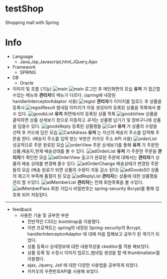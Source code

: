 # testShop
 Shopping mall with Spring
# Info
* Language
  * Java,Jsp,Javascript,html,JQuery,Ajax
* Framework  
  * SPRING
* DB
  * Oracle
* 이미지 및 흐름 (기능)
![main](https://github.com/seungminKim1/testShop/blob/master/testShop_port/user/유저메인.PNG)
![main](https://github.com/seungminKim1/testShop/blob/master/testShop_port/admin/관리자%20메인0.PNG)
 로그인 후 메인화면의 모습 **유저** 가 접근할수있는 메뉴와 **관리자**의 메뉴가 다르다. (spring에 내장된 handlerInterceptorAdaptor 사용)
![regist](https://github.com/seungminKim1/testShop/blob/master/testShop_port/admin/관리자%20상품%20등록%201.PNG)
 **관리자**가 이미지를 업로드 후 상품을 등록시
![registResult](https://github.com/seungminKim1/testShop/blob/master/testShop_port/admin/관리자%20상품%20목록%202.PNG)
 썸네일 이미지가 자동 생성되어 등록된 상품을 목록에서 볼수 있다.
![goodsList](https://github.com/seungminKim1/testShop/blob/master/testShop_port/user/유저%20상품%20목록.PNG)
 **유저** 화면에서의 등록된 상품 목록
![goodsView](https://github.com/seungminKim1/testShop/blob/master/testShop_port/user/유저%20상품%20상세보기.PNG)
 상품을 클릭하면 상품 상세보기 창으로 이동하고 *유저*는 상품평 남기기 및 장바구니에 상품을 담을수 있다.
 ![goodsReply](https://github.com/seungminKim1/testShop/blob/master/testShop_port/user/유저%20상품평.PNG)
 등록된 상품평들
 ![Cart](https://github.com/seungminKim1/testShop/blob/master/testShop_port/user/유저%20카트.PNG)
  **유저** 가 상품의 수량을 선택 후 카드에 담은 모습
 ![CartAdress](https://github.com/seungminKim1/testShop/blob/master/testShop_port/user/유저%20배송정보%20입력.PNG)
  **유저** 는 자신의 배송지 주소를 입력해 주문을 한다. (배송지 주소를 입력 받는 부분은 카카오 주소 API 사용)
 ![orderList](https://github.com/seungminKim1/testShop/blob/master/testShop_port/user/유저%20주문%20목록.PNG)
  성공적으로 주문 완료된 모습
 ![orderView](https://github.com/seungminKim1/testShop/blob/master/testShop_port/user/유저%20주문%20상세보기.PNG)
  주문 상세보기를 통해 **유저** 가 주문한 상품,배송지,현재 배송상태를 볼 수 있다. 
 ![adOrderList](https://github.com/seungminKim1/testShop/blob/master/testShop_port/admin/관리자%20주문%20목록%203.PNG)
  **유저** 가 주문한 주문을 **관리자**가 확인한 모습
 ![adOrderView](https://github.com/seungminKim1/testShop/blob/master/testShop_port/admin/관리자%20주문%20상세보기%20및%20배송%20관리%204.PNG)
  출고가 완료된 주문에 대해서는 **관리자**가 상품의 배송 상태를 변경해 줄수 있다.
 ![adOrderChange](https://github.com/seungminKim1/testShop/blob/master/testShop_port/admin/배송%20상태%20변경%205.PNG)
  배송상태가 변경된 주문들의 모습 (배송 완료가 되면 상품의 수량이 자동 감소 된다)
 ![adGoodsSO](https://github.com/seungminKim1/testShop/blob/master/testShop_port/admin/관리자%20배송%20완료%20후%20품절%206.PNG) 
  상품의 재고가 부족해 품절이 된 모습
 ![adReplyList](https://github.com/seungminKim1/testShop/blob/master/testShop_port/admin/관리자%20상품평%20목록%207.PNG) 
  **관리자**는 상품에 대한 상품평을 관리 할 수있다.
 ![adMemberList](https://github.com/seungminKim1/testShop/blob/master/testShop_port/admin/관리자%20회원%20목록%208.PNG)
 **관리자**는 전체 회원목록을 볼 수있다.
 ![adMemberPass](https://github.com/seungminKim1/testShop/blob/master/testShop_port/admin/회원%20비밀번호%20암호화%20관리%209.PNG)
  회원 가입시 비밀번호는 spring-security Bcrypt를 통해 암호화 되어 저장된다.
  
 ------
* feedback
  * 사용한 기술 및 공부한 부분
    * 전반적인 CSS는 bootstrap을 이용했다.
    * 이번 프로젝트는 spring의 내장된 Spring-security의 Bcrypt, handlerInterceptorAdaptor 에 대해 처음 접해보고 공부가 된 계기가 되었다.
    * 상품 등록시 상세정보에 대한 내용작성을 ckeditor를 적용 해보았다.
    * 상품 등록 및 수정시 이미지 업로드,썸네일 생성을 할 때 thumbnailator를 이용했다.
    * ajax, Jquery, Jstl 에 대한 다양한 사용법을 공부하게 되었다.
    * 카카오의 우편번호API를 사용해 보았다.
    

